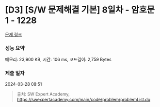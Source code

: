 # [D3] [S/W 문제해결 기본] 8일차 - 암호문1 - 1228 

[문제 링크](https://swexpertacademy.com/main/code/problem/problemDetail.do?contestProbId=AV14w-rKAHACFAYD) 

### 성능 요약

메모리: 23,900 KB, 시간: 106 ms, 코드길이: 2,759 Bytes

### 제출 일자

2024-03-28 08:51



> 출처: SW Expert Academy, https://swexpertacademy.com/main/code/problem/problemList.do